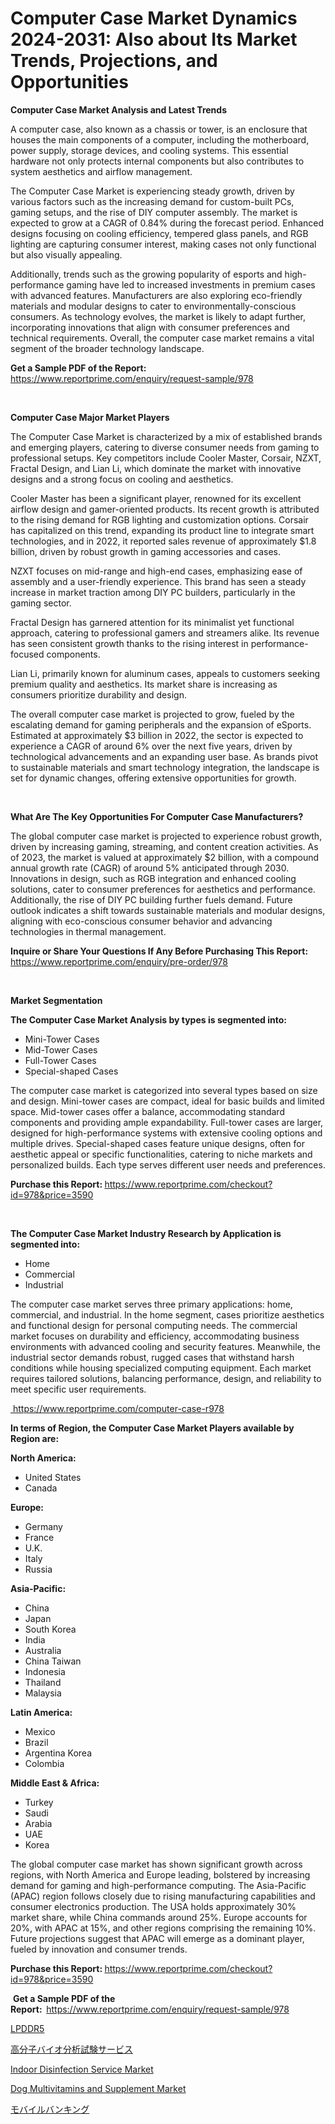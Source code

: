 <p><h1>Computer Case Market Dynamics 2024-2031: Also about Its Market Trends, Projections, and Opportunities</h1></p><p><strong>Computer Case Market Analysis and Latest Trends</strong></p>
<p><p>A computer case, also known as a chassis or tower, is an enclosure that houses the main components of a computer, including the motherboard, power supply, storage devices, and cooling systems. This essential hardware not only protects internal components but also contributes to system aesthetics and airflow management. </p><p>The Computer Case Market is experiencing steady growth, driven by various factors such as the increasing demand for custom-built PCs, gaming setups, and the rise of DIY computer assembly. The market is expected to grow at a CAGR of 0.84% during the forecast period. Enhanced designs focusing on cooling efficiency, tempered glass panels, and RGB lighting are capturing consumer interest, making cases not only functional but also visually appealing.</p><p>Additionally, trends such as the growing popularity of esports and high-performance gaming have led to increased investments in premium cases with advanced features. Manufacturers are also exploring eco-friendly materials and modular designs to cater to environmentally-conscious consumers. As technology evolves, the market is likely to adapt further, incorporating innovations that align with consumer preferences and technical requirements. Overall, the computer case market remains a vital segment of the broader technology landscape.</p></p>
<p><strong>Get a Sample PDF of the Report:&nbsp;</strong> <a href="https://www.reportprime.com/enquiry/request-sample/978">https://www.reportprime.com/enquiry/request-sample/978</a></p>
<p>&nbsp;</p>
<p><strong>Computer Case Major Market Players</strong></p>
<p><p>The Computer Case Market is characterized by a mix of established brands and emerging players, catering to diverse consumer needs from gaming to professional setups. Key competitors include Cooler Master, Corsair, NZXT, Fractal Design, and Lian Li, which dominate the market with innovative designs and a strong focus on cooling and aesthetics.</p><p>Cooler Master has been a significant player, renowned for its excellent airflow design and gamer-oriented products. Its recent growth is attributed to the rising demand for RGB lighting and customization options. Corsair has capitalized on this trend, expanding its product line to integrate smart technologies, and in 2022, it reported sales revenue of approximately $1.8 billion, driven by robust growth in gaming accessories and cases.</p><p>NZXT focuses on mid-range and high-end cases, emphasizing ease of assembly and a user-friendly experience. This brand has seen a steady increase in market traction among DIY PC builders, particularly in the gaming sector.</p><p>Fractal Design has garnered attention for its minimalist yet functional approach, catering to professional gamers and streamers alike. Its revenue has seen consistent growth thanks to the rising interest in performance-focused components.</p><p>Lian Li, primarily known for aluminum cases, appeals to customers seeking premium quality and aesthetics. Its market share is increasing as consumers prioritize durability and design.</p><p>The overall computer case market is projected to grow, fueled by the escalating demand for gaming peripherals and the expansion of eSports. Estimated at approximately $3 billion in 2022, the sector is expected to experience a CAGR of around 6% over the next five years, driven by technological advancements and an expanding user base. As brands pivot to sustainable materials and smart technology integration, the landscape is set for dynamic changes, offering extensive opportunities for growth.</p></p>
<p>&nbsp;</p>
<p><strong>What Are The Key Opportunities For Computer Case Manufacturers?</strong></p>
<p><p>The global computer case market is projected to experience robust growth, driven by increasing gaming, streaming, and content creation activities. As of 2023, the market is valued at approximately $2 billion, with a compound annual growth rate (CAGR) of around 5% anticipated through 2030. Innovations in design, such as RGB integration and enhanced cooling solutions, cater to consumer preferences for aesthetics and performance. Additionally, the rise of DIY PC building further fuels demand. Future outlook indicates a shift towards sustainable materials and modular designs, aligning with eco-conscious consumer behavior and advancing technologies in thermal management.</p></p>
<p><strong>Inquire or Share Your Questions If Any Before Purchasing This Report:</strong> <a href="https://www.reportprime.com/enquiry/pre-order/978">https://www.reportprime.com/enquiry/pre-order/978</a></p>
<p>&nbsp;</p>
<p><strong>Market Segmentation</strong></p>
<p><strong>The Computer Case Market Analysis by types is segmented into:</strong></p>
<p><ul><li>Mini-Tower Cases</li><li>Mid-Tower Cases</li><li>Full-Tower Cases</li><li>Special-shaped Cases</li></ul></p>
<p><p>The computer case market is categorized into several types based on size and design. Mini-tower cases are compact, ideal for basic builds and limited space. Mid-tower cases offer a balance, accommodating standard components and providing ample expandability. Full-tower cases are larger, designed for high-performance systems with extensive cooling options and multiple drives. Special-shaped cases feature unique designs, often for aesthetic appeal or specific functionalities, catering to niche markets and personalized builds. Each type serves different user needs and preferences.</p></p>
<p><strong>Purchase this Report:&nbsp;</strong><a href="https://www.reportprime.com/checkout?id=978&price=3590">https://www.reportprime.com/checkout?id=978&price=3590</a></p>
<p>&nbsp;</p>
<p><strong>The Computer Case Market Industry Research by Application is segmented into:</strong></p>
<p><ul><li>Home</li><li>Commercial</li><li>Industrial</li></ul></p>
<p><p>The computer case market serves three primary applications: home, commercial, and industrial. In the home segment, cases prioritize aesthetics and functional design for personal computing needs. The commercial market focuses on durability and efficiency, accommodating business environments with advanced cooling and security features. Meanwhile, the industrial sector demands robust, rugged cases that withstand harsh conditions while housing specialized computing equipment. Each market requires tailored solutions, balancing performance, design, and reliability to meet specific user requirements.</p></p>
<p><a href="https://www.reportprime.com/computer-case-r978">&nbsp;https://www.reportprime.com/computer-case-r978</a></p>
<p><strong>In terms of Region, the Computer Case Market Players available by Region are:</strong></p>
<p>
    <p> <strong> North America: </strong>
        <ul>
            <li>United States</li>
            <li>Canada</li>
        </ul>
        </p> 
    <p> <strong> Europe: </strong>
        <ul>
            <li>Germany</li>
            <li>France</li>
            <li>U.K.</li>
            <li>Italy</li>
            <li>Russia</li>
        </ul>
        </p> 
    <p> <strong> Asia-Pacific: </strong>
        <ul>
            <li>China</li>
            <li>Japan</li>
            <li>South Korea</li>
            <li>India</li>
            <li>Australia</li>
            <li>China Taiwan</li>
            <li>Indonesia</li>
            <li>Thailand</li>
            <li>Malaysia</li>
        </ul>
        </p> 
    <p> <strong> Latin America: </strong>
        <ul>
            <li>Mexico</li>
            <li>Brazil</li>
            <li>Argentina Korea</li>
            <li>Colombia</li>
        </ul>
        </p> 
    <p> <strong> Middle East & Africa: </strong>
        <ul>
            <li>Turkey</li>
            <li>Saudi</li>
            <li>Arabia</li>
            <li>UAE</li>
            <li>Korea</li>
        </ul>
    </p>
    </p>
<p><p>The global computer case market has shown significant growth across regions, with North America and Europe leading, bolstered by increasing demand for gaming and high-performance computing. The Asia-Pacific (APAC) region follows closely due to rising manufacturing capabilities and consumer electronics production. The USA holds approximately 30% market share, while China commands around 25%. Europe accounts for 20%, with APAC at 15%, and other regions comprising the remaining 10%. Future projections suggest that APAC will emerge as a dominant player, fueled by innovation and consumer trends.</p></p>
<p><strong>Purchase this Report: </strong><a href="https://www.reportprime.com/checkout?id=978&price=3590">https://www.reportprime.com/checkout?id=978&price=3590</a></p>
<p>&nbsp;<strong>Get a Sample PDF of the Report:&nbsp;&nbsp;</strong><a href="https://www.reportprime.com/enquiry/request-sample/978">https://www.reportprime.com/enquiry/request-sample/978</a></p>
<p><strong></strong></p>
<p><p><a href="https://medium.com/@afsanamia652/%EA%B8%80%EB%A1%9C%EB%B2%8C-lpddr5-%EC%8B%9C%EC%9E%A5-%EA%B7%9C%EB%AA%A8-%EB%B0%8F-%EC%8B%9C%EC%9E%A5-%ED%8A%B8%EB%A0%8C%EB%93%9C-%EB%B6%84%EC%84%9D-%EC%A7%80%EC%97%AD-%EC%A0%84%EB%A7%9D-%EA%B2%BD%EC%9F%81-%EC%A0%84%EB%9E%B5%EC%97%90-%EB%8C%80%ED%95%9C-2024%EB%85%84%EB%B6%80%ED%84%B0-2031%EB%85%84%EA%B9%8C%EC%A7%80%EC%9D%98-%EC%98%88%EC%B8%A1-ca60539e9d59">LPDDR5</a></p><p><a href="https://medium.com/@anabellewintheiser/%E5%A4%A7%E5%88%86%E5%AD%90%E3%83%90%E3%82%A4%E3%82%AA%E5%88%86%E6%9E%90%E8%A9%A6%E9%A8%93%E3%82%B5%E3%83%BC%E3%83%93%E3%82%B9%E5%B8%82%E5%A0%B4%E3%81%AE%E3%83%8A%E3%83%93%E3%82%B2%E3%83%BC%E3%82%B7%E3%83%A7%E3%83%B3-2024%E5%B9%B4%E3%81%8B%E3%82%892031%E5%B9%B4%E3%81%BE%E3%81%A7%E3%81%AE%E5%B0%82%E9%96%80%E5%AE%B6%E5%88%86%E6%9E%90%E3%81%A8%E5%B8%82%E5%A0%B4%E4%BA%88%E6%B8%AC-1a3b5f84132d">高分子バイオ分析試験サービス</a></p><p><a href="https://medium.com/@joe.tucker3457/global-indoor-disinfection-service-market-exploring-market-share-market-trends-and-future-growth-6121f60a2a87">Indoor Disinfection Service Market</a></p><p><a href="https://github.com/dringals/Market-Research-Report-List-5/blob/main/dog-multivitamins-and-supplement-market.md">Dog Multivitamins and Supplement Market</a></p><p><a href="https://medium.com/@anabellewintheiser/%E3%83%A2%E3%83%90%E3%82%A4%E3%83%AB%E3%83%90%E3%83%B3%E3%82%AD%E3%83%B3%E3%82%B0%E5%B8%82%E5%A0%B4-%E5%B8%82%E5%A0%B4%E3%82%BB%E3%82%B0%E3%83%A1%E3%83%B3%E3%83%86%E3%83%BC%E3%82%B7%E3%83%A7%E3%83%B3-%E5%9C%B0%E7%90%86%E7%9A%84%E5%9C%B0%E5%9F%9F-%E3%81%8A%E3%82%88%E3%81%B32031%E5%B9%B4%E3%81%BE%E3%81%A7%E3%81%AE%E5%B8%82%E5%A0%B4%E4%BA%88%E6%B8%AC-9d73865be321">モバイルバンキング</a></p></p>